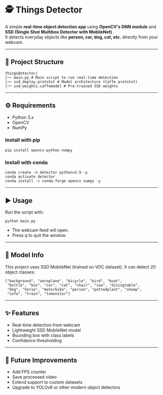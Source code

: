 # 🕵️ Things Detector

A simple **real-time object detection app** using **OpenCV's DNN module** and **SSD (Single Shot Multibox Detector with MobileNet)**.  
It detects everyday objects like **person, car, dog, cat, etc.** directly from your webcam.  

---

## 📂 Project Structure
    thingsDetector/
    │── main.py # Main script to run real-time detection
    │── ssd_deploy.prototxt # Model architecture (Caffe prototxt)
    │── ssd_weights.caffemodel # Pre-trained SSD weights
---

## ⚙️ Requirements

- Python 3.x
- OpenCV
- NumPy

### Install with pip
    pip install opencv-python numpy

### Install with conda
    conda create -n detector python=3.9 -y
    conda activate detector
    conda install -c conda-forge opencv numpy -y
---

## ▶️ Usage

Run the script with:

    python main.py

- The webcam feed will open.
- Press q to quit the window.
---

## 🧠 Model Info
This project uses SSD MobileNet (trained on VOC dataset).
It can detect 20 object classes:

    ["background", "aeroplane", "bicycle", "bird", "boat",
     "bottle", "bus", "car", "cat", "chair", "cow", "diningtable",
     "dog", "horse", "motorbike", "person", "pottedplant", "sheep",
     "sofa", "train", "tvmonitor"]

---

## ✨ Features

- Real-time detection from webcam
- Lightweight SSD MobileNet model
- Bounding box with class labels
- Confidence thresholding
---

## 🔮 Future Improvements

- Add FPS counter
- Save processed video
- Extend support to custom datasets
- Upgrade to YOLOv8 or other modern object detectors
